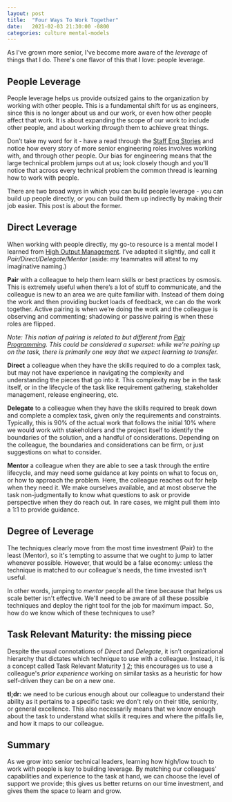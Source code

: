 ```yaml
---
layout: post
title:  "Four Ways To Work Together"
date:   2021-02-03 21:30:00 -0800
categories: culture mental-models
---
```

As I've grown more senior, I've become more aware of the _leverage_ of things that I do. There's one flavor of this that I love: people leverage.

## People Leverage
People leverage helps us provide outsized gains to the organization by working with other people. This is a fundamental shift for us as engineers, since this is no longer about us and our work, or even how other people affect that work. It is about expanding the scope of our work to include other people, and about working _through_ them to achieve great things.

Don’t take my word for it - have a read through the [Staff Eng Stories][staff-eng] and notice how every story of more senior engineering roles involves working with, and through other people. Our bias for engineering means that the large technical problem jumps out at us; look closely though and you'll notice that across every technical problem the common thread is learning how to work with people.

There are two broad ways in which you can build people leverage - you can build up people directly, or you can build them up indirectly by making their job easier. This post is about the former.

## Direct Leverage
When working with people directly, my go-to resource is a mental model I learned from [High Output Management][high-output]. I’ve adapted it slightly, and call it _Pair/Direct/Delegate/Mentor_ (aside: my teammates will attest to my imaginative naming.)

**Pair** with a colleague to help them learn skills or best practices by osmosis. This is extremely useful when there’s a lot of stuff to communicate, and the colleague is new to an area we are quite familiar with. Instead of them doing the work and then providing bucket loads of feedback, we can do the work together. Active pairing is when we’re doing the work and the colleague is observing and commenting; shadowing or passive pairing is when these roles are flipped.

_Note: This notion of pairing is related to but different from [Pair Programming][pairprog]. This could be considered a superset: while we're pairing up on the task, there is primarily one way that we expect learning to transfer._

**Direct** a colleague when they have the skills required to do a complex task, but may not have experience in navigating the complexity and understanding the pieces that go into it. This complexity may be in the task itself, or in the lifecycle of the task like requirement gathering, stakeholder management, release engineering, etc.

**Delegate** to a colleague when they have the skills required to break down and complete a complex task, given only the requirements and constraints. Typically, this is 90% of the actual work that follows the initial 10% where we would work with stakeholders and the project itself to identify the boundaries of the solution, and a handful of considerations. Depending on the colleague, the boundaries and considerations can be firm, or just suggestions on what to consider.

**Mentor** a colleague when they are able to see a task through the entire lifecycle, and may need some guidance at key points on what to focus on, or how to approach the problem. Here, the colleague reaches out for help when they need it. We make ourselves available, and at most observe the task non-judgmentally to know what questions to ask or provide perspective when they do reach out. In rare cases, we might pull them into a 1:1 to provide guidance.

## Degree of Leverage
The techniques clearly move from the most time investment (Pair) to the least (Mentor), so it's tempting to assume that we ought to jump to latter whenever possible. However, that would be a false economy: unless the technique is matched to our colleague's needs, the time invested isn't useful.

In other words, jumping to _mentor_ people all the time because that helps us scale better isn't effective. We'll need to be aware of all these possible techniques and deploy the right tool for the job for maximum impact. So, how do we know which of these techniques to use?

## Task Relevant Maturity: the missing piece
Despite the usual connotations of _Direct_ and _Delegate_, it isn’t organizational hierarchy that dictates which technique to use with a colleague. Instead, it is a concept called Task Relevant Maturity [1][trm-1] [2][trm-2]; this encourages us to use a colleague's _prior experience_ working on similar tasks as a heuristic for how self-driven they can be on a new one.

**tl;dr:** we need to be curious enough about our colleague to understand their ability as it pertains to a specific task: we don't rely on their title, seniority, or general excellence. This also necessarily means that we know enough about the task to understand what skills it requires and where the pitfalls lie, and how it maps to our colleague.

## Summary
As we grow into senior technical leaders, learning how high/low touch to work with people is key to building leverage. By matching our colleagues' capabilities and experience to the task at hand, we can choose the level of support we provide; this gives us better returns on our time investment, and gives them the space to learn and grow.

<!-- References -->
[staff-eng]: https://staffeng.com/stories/
[high-output]: https://www.amazon.com/High-Output-Management-Andrew-Grove/dp/0679762884
[pairprog]: http://www.extremeprogramming.org/rules/pair.html
[trm-1]: https://getlighthouse.com/blog/management-concept/
[trm-2]: https://medium.com/@ameet/task-relevant-maturity-aff122fb535f

